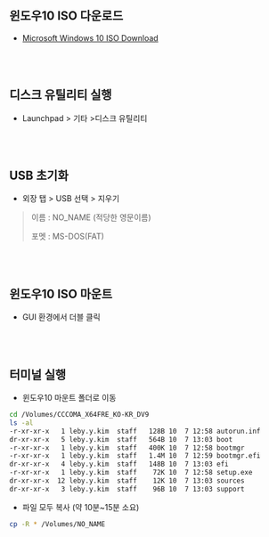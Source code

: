 ## 윈도우10 ISO 다운로드

- [Microsoft Windows 10 ISO Download](https://www.microsoft.com/ko-kr/software-download/windows10ISO)

<br/>

<br/>

## 디스크 유틸리티 실행

- Launchpad > 기타 >디스크 유틸리티

<br/><br/>

## USB 초기화

- 외장 탭 > USB 선택 > 지우기

> 이름 : NO_NAME (적당한 영문이름)
>
> 포멧 : MS-DOS(FAT)

<br/><br/>

## 윈도우10 ISO 마운트

- GUI 환경에서 더블 클릭

<br/><br/>

## 터미널 실행

- 윈도우10 마운트 폴더로 이동

~~~bash
cd /Volumes/CCCOMA_X64FRE_KO-KR_DV9
ls -al
-r-xr-xr-x   1 leby.y.kim  staff   128B 10  7 12:58 autorun.inf
dr-xr-xr-x   5 leby.y.kim  staff   564B 10  7 13:03 boot
-r-xr-xr-x   1 leby.y.kim  staff   400K 10  7 12:58 bootmgr
-r-xr-xr-x   1 leby.y.kim  staff   1.4M 10  7 12:59 bootmgr.efi
dr-xr-xr-x   4 leby.y.kim  staff   148B 10  7 13:03 efi
-r-xr-xr-x   1 leby.y.kim  staff    72K 10  7 12:58 setup.exe
dr-xr-xr-x  12 leby.y.kim  staff    12K 10  7 13:03 sources
dr-xr-xr-x   3 leby.y.kim  staff    96B 10  7 13:03 support
~~~

- 파일 모두 복사 (약 10분~15분 소요)

~~~bash
cp -R * /Volumes/NO_NAME
~~~